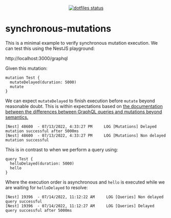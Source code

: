 <p align="center">
  <a href="https://github.com/benatshippabo/synchronous-mutations/actions/workflows/ci.yml">
    <img alt="dotfiles status" src="https://github.com/benatshippabo/synchronous-mutations/actions/workflows/ci.yml/badge.svg?branch=main">
  </a>
</p>

# synchronous-mutations

This is a minimal example to verify synchronous mutation execution. We can test this using the NestJS playground:

http://localhost:3000/graphql

Given this mutation:

```gql
mutation Test {
  mutateDelayed(duration: 5000)
  mutate
}
```

We can expect `mutateDelayed` to finish execution before `mutate` beyond reasonable doubt. This is within expectations based on [the documentation between the differences between GraphQL queries and mutations beyond semantics.](https://graphql.org/learn/queries/#multiple-fields-in-mutations)

```log
[Nest] 48600  - 07/13/2022, 4:33:27 PM     LOG [Mutations] Delayed mutation successful after 5000ms
[Nest] 48600  - 07/13/2022, 4:33:27 PM     LOG [Mutations] Non delayed mutation successful
```

This is in contrast to when we perform a query using:

```gql
query Test {
  helloDelayed(duration: 5000)
  hello
}
```

Where the execution order is asynchronous and `hello` is executed while we are waiting for `helloDelayed` to resolve:

```log
[Nest] 19396  - 07/14/2022, 11:12:22 AM     LOG [Queries] Non delayed query successful
[Nest] 19396  - 07/14/2022, 11:12:27 AM     LOG [Queries] Delayed query successful after 5000ms
```
